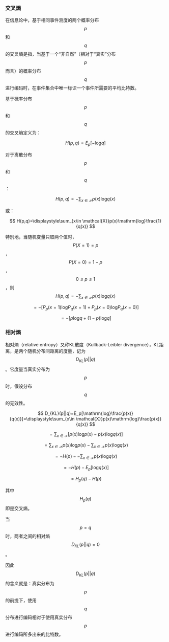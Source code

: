 ### 交叉熵

在信息论中，基于相同事件测度的两个概率分布$$p$$和$$q$$的交叉熵是指，当基于一个“非自然”（相对于“真实”分布$$p$$而言）的概率分布$$q$$进行编码时，在事件集合中唯一标识一个事件所需要的平均比特数。

基于概率分布$$p$$和$$q$$的交叉熵定义为：


$$
H(p,q)=E_p[-\mathrm{log}q]
$$


对于离散分布$$p$$和$$q$$：


$$
H(p,q)=-\displaystyle\sum_{x\in \mathcal{X}}p(x)\mathrm{log}q(x)
$$


或：


$$
H(p,q)=\displaystyle\sum_{x\in \mathcal{X}}p(x)\mathrm{log}\frac{1}{q(x)}
$$


特别地，当随机变量只取两个值时，$$P(X=1)=p$$，$$P(X=0)=1-p$$，$$0\leqslant p \leqslant 1$$，则
$$
H(p,q)=-\displaystyle\sum_{x\in \mathcal{X}}p(x)\mathrm{log}q(x)
$$

$$
= -[P_p(x=1)\mathrm{log}P_q(x=1) + P_p(x=0)\mathrm{log}P_q(x=0)]
$$

$$
= -[p\mathrm{log}q + (1-p)\mathrm{log}q]
$$


### 相对熵

相对熵（relative entropy）又称KL散度（Kullback-Leibler divergence），KL距离，是两个随机分布间距离的度量，记为$$D_{KL}(p||q)$$。它度量当真实分布为$$p$$时，假设分布$$q$$的无效性。


$$
D_{KL}(p||q)=E_p[\mathrm{log}\frac{p(x)}{q(x)}]=\displaystyle\sum_{x\in \mathcal{X}}p(x)\mathrm{log}\frac{p(x)}{q(x)}
$$



$$
=\displaystyle\sum_{x\in \mathcal{X}}[p(x)\mathrm{log}p(x)-p(x)\mathrm{log}q(x)]
$$



$$
=\displaystyle\sum_{x\in \mathcal{X}}p(x)\mathrm{log}p(x)-\displaystyle\sum_{x\in \mathcal{X}}p(x)\mathrm{log}q(x)
$$



$$
= -H(p)--\displaystyle\sum_{x\in \mathcal{X}}p(x)\mathrm{log}q(x)
$$



$$
=-H(p)-E_p[\mathrm{log}q(x)]
$$



$$
=H_p(q)-H(p)
$$


其中$$H_p(q)$$即是交叉熵。

当$$p=q$$时，两者之间的相对熵$$D_{KL}(p||q)=0$$。

因此$$D_{KL}(p||q)$$的含义就是：真实分布为$$p$$的前提下，使用$$q$$分布进行编码相对于使用真实分布$$p$$进行编码所多出来的比特数。

